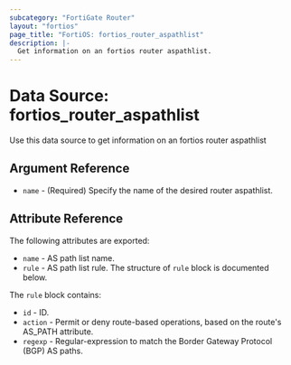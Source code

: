 ```yaml
---
subcategory: "FortiGate Router"
layout: "fortios"
page_title: "FortiOS: fortios_router_aspathlist"
description: |-
  Get information on an fortios router aspathlist.
---
```


# Data Source: fortios_router_aspathlist
Use this data source to get information on an fortios router aspathlist

## Argument Reference

* `name` - (Required) Specify the name of the desired router aspathlist.

## Attribute Reference

The following attributes are exported:

* `name` - AS path list name.
* `rule` - AS path list rule. The structure of `rule` block is documented below.

The `rule` block contains:

* `id` - ID.
* `action` - Permit or deny route-based operations, based on the route's AS_PATH attribute.
* `regexp` - Regular-expression to match the Border Gateway Protocol (BGP) AS paths.

